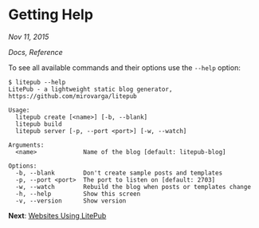 # Getting Help

*Nov 11, 2015*

*Docs, Reference*

To see all available commands and their options use the `--help` option:

```
$ litepub --help
LitePub - a lightweight static blog generator, https://github.com/mirovarga/litepub

Usage:
  litepub create [<name>] [-b, --blank]
  litepub build
  litepub server [-p, --port <port>] [-w, --watch]

Arguments:
  <name>             Name of the blog [default: litepub-blog]

Options:
  -b, --blank        Don't create sample posts and templates
  -p, --port <port>  The port to listen on [default: 2703]
  -w, --watch        Rebuild the blog when posts or templates change
  -h, --help         Show this screen
  -v, --version      Show version
```

**Next**: [Websites Using LitePub](/websites-using-litepub.html)

